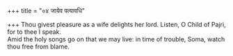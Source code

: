 +++
title = "०४ जायेव पत्यावधि"

+++
Thou givest pleasure as a wife delights her lord. Listen, O Child of Pajri, for to thee I speak.  
     Amid the holy songs go on that we may live: in time of trouble, Soma, watch thou free from blame.